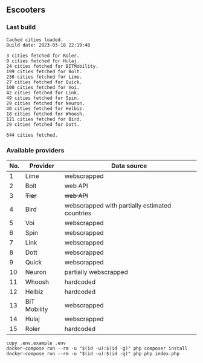 ## Escooters

### Last build
```
Cached cities loaded.
Build date: 2023-03-18 22:19:48

3 cities fetched for Roler.
9 cities fetched for Hulaj.
24 cities fetched for BITMobility.
199 cities fetched for Bolt.
230 cities fetched for Lime.
27 cities fetched for Quick.
100 cities fetched for Voi.
42 cities fetched for Link.
49 cities fetched for Spin.
29 cities fetched for Neuron.
40 cities fetched for Helbiz.
18 cities fetched for Whoosh.
121 cities fetched for Bird.
29 cities fetched for Dott.

644 cities fetched.
```

### Available providers

| No. | Provider | Data source |
|---|-----|-------------|
| 1 | Lime | webscrapped |
| 2 | Bolt | web API     |
| 3 | ~~Tier~~ | ~~web API~~ |
| 4 | Bird | webscrapped with partially estimated countries |
| 5 | Voi | webscrapped |
| 6 | Spin | webscrapped |
| 7 | Link| webscrapped |
| 8 | Dott | webscrapped |
| 9 | Quick | webscrapped |
| 10 | Neuron | partially webscrapped |
| 11 | Whoosh | hardcoded   |
| 12 | Helbiz | hardcoded   |
| 13 | BIT Mobility | webscrapped |
| 14 | Hulaj | webscrapped |
| 15 | Roler | hardcoded   |

```
copy .env.example .env
docker-compose run --rm -u "$(id -u):$(id -g)" php composer install
docker-compose run --rm -u "$(id -u):$(id -g)" php php index.php
```
